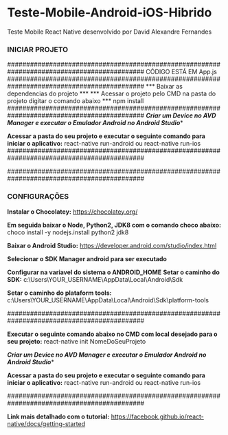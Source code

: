 # Teste-Mobile-Android-iOS-Hibrido
Teste Mobile React Native desenvolvido por David Alexandre Fernandes

### INICIAR PROJETO ###
############################################################################################
CÓDIGO ESTÁ EM App.js
############################################################################################
*** Baixar as dependencias do projeto ***
*** Acessar o projeto pelo CMD na pasta do projeto digitar o comando abaixo ***
npm install 
############################################################################################
***Criar um Device no AVD Manager e executar o Emulador Android no Android Studio****

****Acessar a pasta do seu projeto e executar o seguinte comando para iniciar o aplicativo:****
react-native run-android ou react-native run-ios
############################################################################################


############################################################################################
### CONFIGURAÇÕES ###

****Instalar o Chocolatey:****
https://chocolatey.org/

****Em seguida baixar o Node, Python2, JDK8 com o comando choco abaixo:****
choco install -y nodejs.install python2 jdk8

****Baixar o Android Studio:****
https://developer.android.com/studio/index.html

****Selecionar o SDK Manager android para ser executado****

****Configurar na variavel do sistema o ANDROID_HOME****
****Setar o caminho do SDK:****
c:\Users\YOUR_USERNAME\AppData\Local\Android\Sdk

****Setar o caminho do plataform tools:****
c:\Users\YOUR_USERNAME\AppData\Local\Android\Sdk\platform-tools

############################################################################################

****Executar o seguinte comando abaixo no CMD com local desejado para o seu projeto:****
react-native init NomeDoSeuProjeto

***Criar um Device no AVD Manager e executar o Emulador Android no Android Studio****

****Acessar a pasta do seu projeto e executar o seguinte comando para iniciar o aplicativo:****
react-native run-android ou react-native run-ios

############################################################################################

****Link mais detalhado com o tutorial:****
https://facebook.github.io/react-native/docs/getting-started






